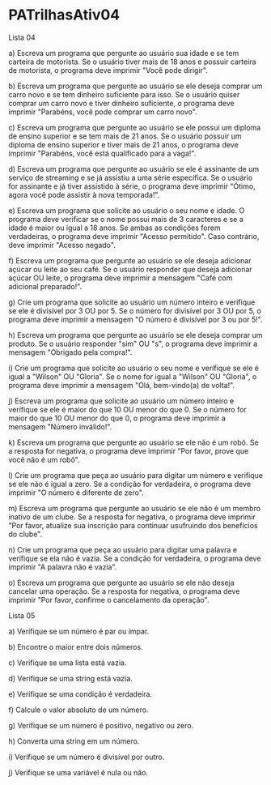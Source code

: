 # PATrilhasAtiv04
Lista 04

a) Escreva um programa que pergunte ao usuário sua idade e se tem carteira de
motorista. Se o usuário tiver mais de 18 anos e possuir carteira de motorista,
o programa deve imprimir "Você pode dirigir".

b) Escreva um programa que pergunte ao usuário se ele deseja comprar um
carro novo e se tem dinheiro suficiente para isso. Se o usuário quiser
comprar um carro novo e tiver dinheiro suficiente, o programa deve
imprimir "Parabéns, você pode comprar um carro novo".

c) Escreva um programa que pergunte ao usuário se ele possui um diploma de
ensino superior e se tem mais de 21 anos. Se o usuário possuir um diploma
de ensino superior e tiver mais de 21 anos, o programa deve imprimir
"Parabéns, você está qualificado para a vaga!".

d) Escreva um programa que pergunte ao usuário se ele é assinante de um
serviço de streaming e se já assistiu a uma série específica. Se o usuário for
assinante e já tiver assistido à série, o programa deve imprimir "Ótimo, agora
você pode assistir à nova temporada!".

e) Escreva um programa que solicite ao usuário o seu nome e idade. O
programa deve verificar se o nome possui mais de 3 caracteres e se a idade é
maior ou igual a 18 anos. Se ambas as condições forem verdadeiras, o
programa deve imprimir "Acesso permitido". Caso contrário, deve imprimir
"Acesso negado".

f) Escreva um programa que pergunte ao usuário se ele deseja adicionar açúcar
ou leite ao seu café. Se o usuário responder que deseja adicionar açúcar OU
leite, o programa deve imprimir a mensagem "Café com adicional
preparado!".

g) Crie um programa que solicite ao usuário um número inteiro e verifique se
ele é divisível por 3 OU por 5. Se o número for divisível por 3 OU por 5, o
programa deve imprimir a mensagem "O número é divisível por 3 ou por
5!".

h) Escreva um programa que pergunte ao usuário se ele deseja comprar um
produto. Se o usuário responder "sim" OU "s", o programa deve imprimir a
mensagem "Obrigado pela compra!".

i) Crie um programa que solicite ao usuário o seu nome e verifique se ele é
igual a "Wilson" OU "Gloria". Se o nome for igual a "Wilson" OU "Gloria",
o programa deve imprimir a mensagem "Olá, bem-vindo(a) de volta!".

j) Escreva um programa que solicite ao usuário um número inteiro e verifique
se ele é maior do que 10 OU menor do que 0. Se o número for maior do que
10 OU menor do que 0, o programa deve imprimir a mensagem "Número
inválido!".

k) Escreva um programa que pergunte ao usuário se ele não é um robô. Se a
resposta for negativa, o programa deve imprimir "Por favor, prove que você
não é um robô".

l) Crie um programa que peça ao usuário para digitar um número e verifique se
ele não é igual a zero. Se a condição for verdadeira, o programa deve
imprimir "O número é diferente de zero".

m) Escreva um programa que pergunte ao usuário se ele não é um membro
inativo de um clube. Se a resposta for negativa, o programa deve imprimir
"Por favor, atualize sua inscrição para continuar usufruindo dos benefícios
do clube".

n) Crie um programa que peça ao usuário para digitar uma palavra e verifique
se ela não é vazia. Se a condição for verdadeira, o programa deve imprimir
"A palavra não é vazia".

o) Escreva um programa que pergunte ao usuário se ele não deseja cancelar
uma operação. Se a resposta for negativa, o programa deve imprimir "Por 
favor, confirme o cancelamento da operação".

Lista 05

a) Verifique se um número é par ou ímpar.

b) Encontre o maior entre dois números.

c) Verifique se uma lista está vazia.

d) Verifique se uma string está vazia.

e) Verifique se uma condição é verdadeira.

f) Calcule o valor absoluto de um número.

g) Verifique se um número é positivo, negativo ou zero.

h) Converta uma string em um número.

i) Verifique se um número é divisível por outro.

j) Verifique se uma variável é nula ou não.
